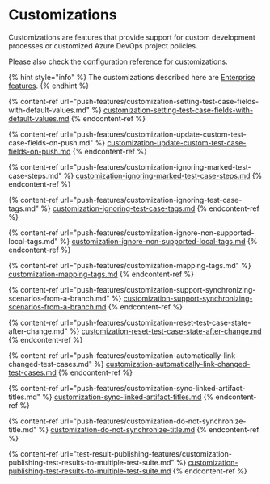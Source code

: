# Customizations

Customizations are features that provide support for custom development processes or customized Azure DevOps project policies.&#x20;

Please also check the [configuration reference for customizations](../reference/configuration/configuration-customizations.md).

{% hint style="info" %}
The customizations described here are [Enterprise features](../licensing.md).
{% endhint %}

{% content-ref url="push-features/customization-setting-test-case-fields-with-default-values.md" %}
[customization-setting-test-case-fields-with-default-values.md](push-features/customization-setting-test-case-fields-with-default-values.md)
{% endcontent-ref %}

{% content-ref url="push-features/customization-update-custom-test-case-fields-on-push.md" %}
[customization-update-custom-test-case-fields-on-push.md](push-features/customization-update-custom-test-case-fields-on-push.md)
{% endcontent-ref %}

{% content-ref url="push-features/customization-ignoring-marked-test-case-steps.md" %}
[customization-ignoring-marked-test-case-steps.md](push-features/customization-ignoring-marked-test-case-steps.md)
{% endcontent-ref %}

{% content-ref url="push-features/customization-ignoring-test-case-tags.md" %}
[customization-ignoring-test-case-tags.md](push-features/customization-ignoring-test-case-tags.md)
{% endcontent-ref %}

{% content-ref url="push-features/customization-ignore-non-supported-local-tags.md" %}
[customization-ignore-non-supported-local-tags.md](push-features/customization-ignore-non-supported-local-tags.md)
{% endcontent-ref %}

{% content-ref url="push-features/customization-mapping-tags.md" %}
[customization-mapping-tags.md](push-features/customization-mapping-tags.md)
{% endcontent-ref %}

{% content-ref url="push-features/customization-support-synchronizing-scenarios-from-a-branch.md" %}
[customization-support-synchronizing-scenarios-from-a-branch.md](push-features/customization-support-synchronizing-scenarios-from-a-branch.md)
{% endcontent-ref %}

{% content-ref url="push-features/customization-reset-test-case-state-after-change.md" %}
[customization-reset-test-case-state-after-change.md](push-features/customization-reset-test-case-state-after-change.md)
{% endcontent-ref %}

{% content-ref url="push-features/customization-automatically-link-changed-test-cases.md" %}
[customization-automatically-link-changed-test-cases.md](push-features/customization-automatically-link-changed-test-cases.md)
{% endcontent-ref %}

{% content-ref url="push-features/customization-sync-linked-artifact-titles.md" %}
[customization-sync-linked-artifact-titles.md](push-features/customization-sync-linked-artifact-titles.md)
{% endcontent-ref %}

{% content-ref url="push-features/customization-do-not-synchronize-title.md" %}
[customization-do-not-synchronize-title.md](push-features/customization-do-not-synchronize-title.md)
{% endcontent-ref %}

{% content-ref url="test-result-publishing-features/customization-publishing-test-results-to-multiple-test-suite.md" %}
[customization-publishing-test-results-to-multiple-test-suite.md](test-result-publishing-features/customization-publishing-test-results-to-multiple-test-suite.md)
{% endcontent-ref %}
